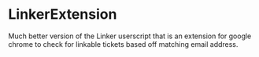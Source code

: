 # LinkerExtension

Much better version of the Linker userscript that is an extension for google chrome to check for linkable tickets based off matching email address.
